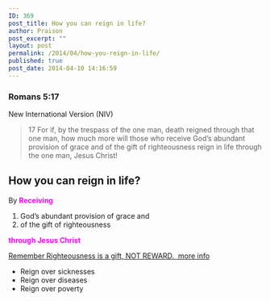 ```yaml
---
ID: 369
post_title: How you can reign in life?
author: Praison
post_excerpt: ""
layout: post
permalink: /2014/04/how-you-reign-in-life/
published: true
post_date: 2014-04-10 14:16:59
---
```

<div>
<h3>Romans 5:17</h3>
New International Version (NIV)

</div>
<div>
<blockquote>17 For if, by the trespass of the one man, death reigned through that one man, how much more will those who receive God’s abundant provision of grace and of the gift of righteousness reign in life through the one man, Jesus Christ!</blockquote>
<h2>How you can reign in life?</h2>
By <span style="color: #ff00ff;"><strong>Receiving </strong></span>
<ol>
	<li>God’s abundant provision of grace and</li>
	<li>of the gift of righteousness</li>
</ol>
<strong><span style="color: #ff00ff;">through Jesus Christ</span></strong>

<a title="How you get Righteousness?" href="http://biblerevelation.org/2014/03/28/how-you-get-righteousness/" target="_blank" rel="noopener noreferrer">Remember Righteousness is a gift, NOT REWARD.  more info</a>
<ul>
	<li>Reign over sicknesses</li>
	<li>Reign over diseases</li>
	<li>Reign over poverty</li>
</ul>
</div>
